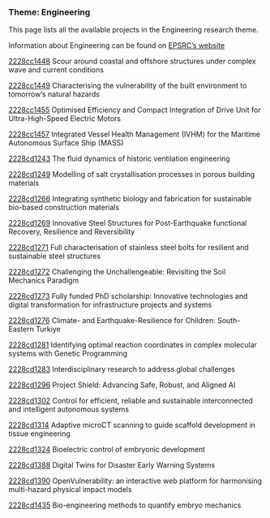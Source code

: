 ### Theme: Engineering

This page lists all the available projects in the Engineering research theme.

Information about Engineering can be found on [EPSRC’s website](https://www.ukri.org/what-we-offer/browse-our-areas-of-investment-and-support/engineering-theme/)

[2228cc1448](../projects/2228cc1448.md) Scour around coastal and offshore structures under complex wave and current conditions

[2228cc1449](../projects/2228cc1449.md) Characterising the vulnerability of the built environment to tomorrow’s natural hazards

[2228cc1455](../projects/2228cc1455.md) Optimised Efficiency and Compact Integration of Drive Unit for Ultra-High-Speed Electric Motors

[2228cc1457](../projects/2228cc1457.md) Integrated Vessel Health Management (IVHM) for the Maritime Autonomous Surface Ship (MASS)

[2228cd1243](../projects/2228cd1243.md) The fluid dynamics of historic ventilation engineering

[2228cd1249](../projects/2228cd1249.md) Modelling of salt crystallisation processes in porous building materials

[2228cd1266](../projects/2228cd1266.md) Integrating synthetic biology and fabrication for sustainable bio-based construction materials

[2228cd1269](../projects/2228cd1269.md) Innovative Steel Structures for Post-Earthquake functional Recovery, Resilience and Reversibility

[2228cd1271](../projects/2228cd1271.md) Full characterisation of stainless steel bolts for resilient and sustainable steel structures

[2228cd1272](../projects/2228cd1272.md) Challenging the Unchallengeable: Revisiting the Soil Mechanics Paradigm

[2228cd1273](../projects/2228cd1273.md) Fully funded PhD scholarship: Innovative technologies and digital transformation for infrastructure projects and systems

[2228cd1276](../projects/2228cd1276.md) Climate- and Earthquake-Resilience for Children: South-Eastern Turkiye

[2228cd1281](../projects/2228cd1281.md) Identifying optimal reaction coordinates in complex molecular systems with Genetic Programming

[2228cd1283](../projects/2228cd1283.md) Interdisciplinary research to address global challenges

[2228cd1296](../projects/2228cd1296.md) Project Shield: Advancing Safe, Robust, and Aligned AI

[2228cd1302](../projects/2228cd1302.md) Control for efficient, reliable and sustainable interconnected and intelligent autonomous systems

[2228cd1314](../projects/2228cd1314.md) Adaptive microCT scanning to guide scaffold development in tissue engineering

[2228cd1324](../projects/2228cd1324.md) Bioelectric control of embryonic development

[2228cd1388](../projects/2228cd1388.md) Digital Twins for Disaster Early Warning Systems

[2228cd1390](../projects/2228cd1390.md) OpenVulnerability: an interactive web platform for harmonising multi-hazard physical impact models

[2228cd1435](../projects/2228cd1435.md) Bio-engineering methods to quantify embryo mechanics

